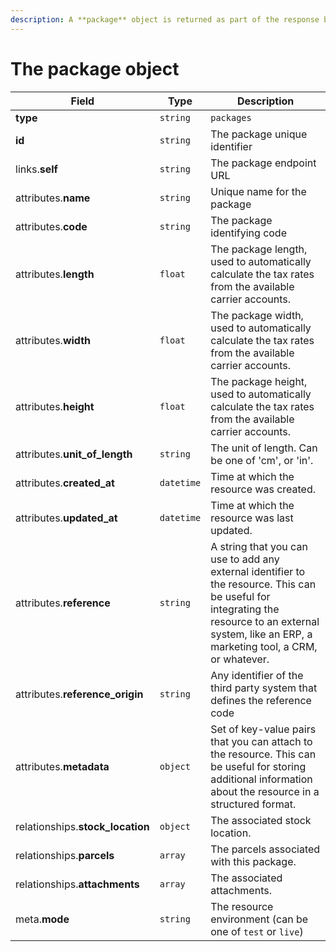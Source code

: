 ```yaml
---
description: A **package** object is returned as part of the response body of each successful list, retrieve, create or update API call.
---
```


# The package object

| Field          | Type     | Description                                  |
| -------------- | -------- | -------------------------------------------- |
| **type**       | `string` | `packages`                        |
| **id**         | `string` | The package unique identifier  |
| links.**self** | `string` | The package endpoint URL       |
| attributes.**name** | `string` | Unique name for the package |
| attributes.**code** | `string` | The package identifying code |
| attributes.**length** | `float` | The package length, used to automatically calculate the tax rates from the available carrier accounts. |
| attributes.**width** | `float` | The package width, used to automatically calculate the tax rates from the available carrier accounts. |
| attributes.**height** | `float` | The package height, used to automatically calculate the tax rates from the available carrier accounts. |
| attributes.**unit_of_length** | `string` | The unit of length. Can be one of 'cm', or 'in'. |
| attributes.**created_at** | `datetime` | Time at which the resource was created. |
| attributes.**updated_at** | `datetime` | Time at which the resource was last updated. |
| attributes.**reference** | `string` | A string that you can use to add any external identifier to the resource. This can be useful for integrating the resource to an external system, like an ERP, a marketing tool, a CRM, or whatever. |
| attributes.**reference_origin** | `string` | Any identifier of the third party system that defines the reference code |
| attributes.**metadata** | `object` | Set of key-value pairs that you can attach to the resource. This can be useful for storing additional information about the resource in a structured format. |
| relationships.**stock_location** | `object` | The associated stock location. |
| relationships.**parcels** | `array` | The parcels associated with this package. |
| relationships.**attachments** | `array` | The associated attachments. |
| meta.**mode** | `string` | The resource environment \(can be one of `test` or `live`\) |

